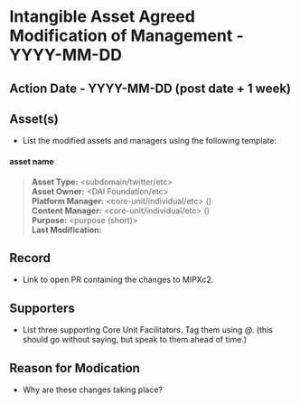 # Intangible Asset Agreed Modification of Management - YYYY-MM-DD

## Action Date - YYYY-MM-DD (post date + 1 week)

## Asset(s)
- List the modified assets and managers using the following template:

#### asset name
> **Asset Type:** <subdomain/twitter/etc>  
> **Asset Owner:** <DAI Foundation/etc>  
> **Platform Manager:** <core-unit/individual/etc> (<contact email>)  
> **Content Manager:** <core-unit/individual/etc> (<contact email>)  
> **Purpose:** <purpose (short)>  
> **Last Modification:** <link to last modification>  

## Record
- Link to open PR containing the changes to MIPXc2.

## Supporters
- List three supporting Core Unit Facilitators. Tag them using @. (this should go without saying, but speak to them ahead of time.)

## Reason for Modication
- Why are these changes taking place?